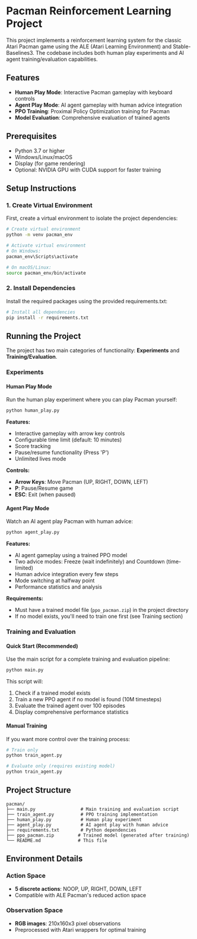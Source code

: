 # Pacman Reinforcement Learning Project

This project implements a reinforcement learning system for the classic Atari Pacman game using the ALE (Atari Learning Environment) and Stable-Baselines3. The codebase includes both human play experiments and AI agent training/evaluation capabilities.

## Features

- **Human Play Mode**: Interactive Pacman gameplay with keyboard controls
- **Agent Play Mode**: AI agent gameplay with human advice integration
- **PPO Training**: Proximal Policy Optimization training for Pacman
- **Model Evaluation**: Comprehensive evaluation of trained agents

## Prerequisites

- Python 3.7 or higher
- Windows/Linux/macOS
- Display (for game rendering)
- Optional: NVIDIA GPU with CUDA support for faster training

## Setup Instructions

### 1. Create Virtual Environment

First, create a virtual environment to isolate the project dependencies:

```bash
# Create virtual environment
python -m venv pacman_env

# Activate virtual environment
# On Windows:
pacman_env\Scripts\activate

# On macOS/Linux:
source pacman_env/bin/activate
```

### 2. Install Dependencies

Install the required packages using the provided requirements.txt:

```bash
# Install all dependencies
pip install -r requirements.txt
```

## Running the Project

The project has two main categories of functionality: **Experiments** and **Training/Evaluation**.

### Experiments

#### Human Play Mode

Run the human play experiment where you can play Pacman yourself:

```bash
python human_play.py
```

**Features:**
- Interactive gameplay with arrow key controls
- Configurable time limit (default: 10 minutes)
- Score tracking
- Pause/resume functionality (Press 'P')
- Unlimited lives mode

**Controls:**
- **Arrow Keys**: Move Pacman (UP, RIGHT, DOWN, LEFT)
- **P**: Pause/Resume game
- **ESC**: Exit (when paused)

#### Agent Play Mode

Watch an AI agent play Pacman with human advice:

```bash
python agent_play.py
```

**Features:**
- AI agent gameplay using a trained PPO model
- Two advice modes: Freeze (wait indefinitely) and Countdown (time-limited)
- Human advice integration every few steps
- Mode switching at halfway point
- Performance statistics and analysis

**Requirements:**
- Must have a trained model file (`ppo_pacman.zip`) in the project directory
- If no model exists, you'll need to train one first (see Training section)

### Training and Evaluation

#### Quick Start (Recommended)

Use the main script for a complete training and evaluation pipeline:

```bash
python main.py
```

This script will:
1. Check if a trained model exists
2. Train a new PPO agent if no model is found (10M timesteps)
3. Evaluate the trained agent over 100 episodes
4. Display comprehensive performance statistics

#### Manual Training

If you want more control over the training process:

```bash
# Train only
python train_agent.py

# Evaluate only (requires existing model)
python train_agent.py
```

## Project Structure

```
pacman/
├── main.py                 # Main training and evaluation script
├── train_agent.py          # PPO training implementation
├── human_play.py           # Human play experiment
├── agent_play.py           # AI agent play with human advice
├── requirements.txt        # Python dependencies
├── ppo_pacman.zip         # Trained model (generated after training)
└── README.md              # This file
```

## Environment Details

### Action Space
- **5 discrete actions**: NOOP, UP, RIGHT, DOWN, LEFT
- Compatible with ALE Pacman's reduced action space

### Observation Space
- **RGB images**: 210x160x3 pixel observations
- Preprocessed with Atari wrappers for optimal training
